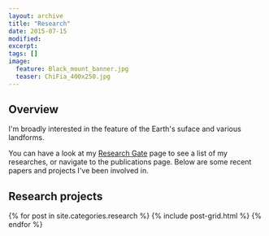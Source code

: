 ```yaml
---
layout: archive
title: "Research"
date: 2015-07-15
modified:
excerpt: 
tags: []
image:
  feature: Black_mount_banner.jpg
  teaser: ChiFia_400x250.jpg
---
```


## Overview

I'm broadly interested in the feature of the Earth's suface and various landforms. 

You can have a look at my [Research Gate](https://www.researchgate.net/profile/Sijin-Li-8) page to see a list of my researches, or navigate to the publications page. Below are some recent papers and projects I've been involved in.  

## Research projects

<div class="tiles">

<div class="tiles">
{% for post in site.categories.research %}
  {% include post-grid.html %}
{% endfor %}
</div><!-- /.tiles -->

</div><!-- /.tiles -->


